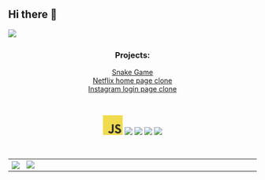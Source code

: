 ## Hi there 👋

<img src="https://raw.githubusercontent.com/gabsschrodinger/gabsschrodinger/main/gabsschrodinger.svg">

<h3 align="center">Projects:</h3>
<p align="center">
    <a href="https://snake-game-plum.vercel.app/" target="_blank">Snake Game</a><br>
    <a href="https://netflix-clone-steel-alpha.vercel.app/">Netflix home page clone</a><br>
    <a href="https://instagram-login-page.vercel.app/">Instagram login page clone</a>
</p>

<br><p align="center">
    <code><img height="40" src="https://raw.githubusercontent.com/github/explore/80688e429a7d4ef2fca1e82350fe8e3517d3494d/topics/javascript/javascript.png"></code>
    <code><img height="40" src="https://image.flaticon.com/icons/svg/226/226777.svg"></code>
    <code><img height="40" src="https://avatars0.githubusercontent.com/u/139426?s=200&v=4"></code>
    <code><img height="40" src="https://avatars0.githubusercontent.com/u/317776?s=200&v=4"></code>
    <code><img height="40" src="https://avatars1.githubusercontent.com/u/2918581?s=200&v=4"></code>
</p>

<br>
<center>
  <table>
    <tr>
        <td><img width="400px" align="center" src="https://github-readme-stats.vercel.app/api/top-langs/?username=gabsschrodinger&hide=html&layout=compact&theme=tokyonight"/></td>
        <td><img width="495px" align="left" src="https://github-readme-stats.vercel.app/api?username=gabsschrodinger&hide=html&layout=compact&theme=tokyonight"/></td>
    </tr>
  </table>
</center>

